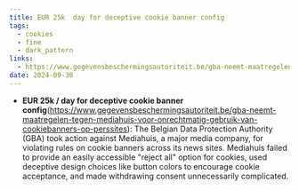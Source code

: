 ```yaml
---
title: EUR 25k  day for deceptive cookie banner config
tags:
  - cookies
  - fine
  - dark_pattern
links:
  - https://www.gegevensbeschermingsautoriteit.be/gba-neemt-maatregelen-tegen-mediahuis-voor-onrechtmatig-gebruik-van-cookiebanners-op-perssites
date: 2024-09-30
---
```

- **EUR 25k / day for deceptive cookie banner config**(https://www.gegevensbeschermingsautoriteit.be/gba-neemt-maatregelen-tegen-mediahuis-voor-onrechtmatig-gebruik-van-cookiebanners-op-perssites): The Belgian Data Protection Authority (GBA) took action against Mediahuis, a major media company, for violating rules on cookie banners across its news sites. Mediahuis failed to provide an easily accessible "reject all" option for cookies, used deceptive design choices like button colors to encourage cookie acceptance, and made withdrawing consent unnecessarily complicated. 